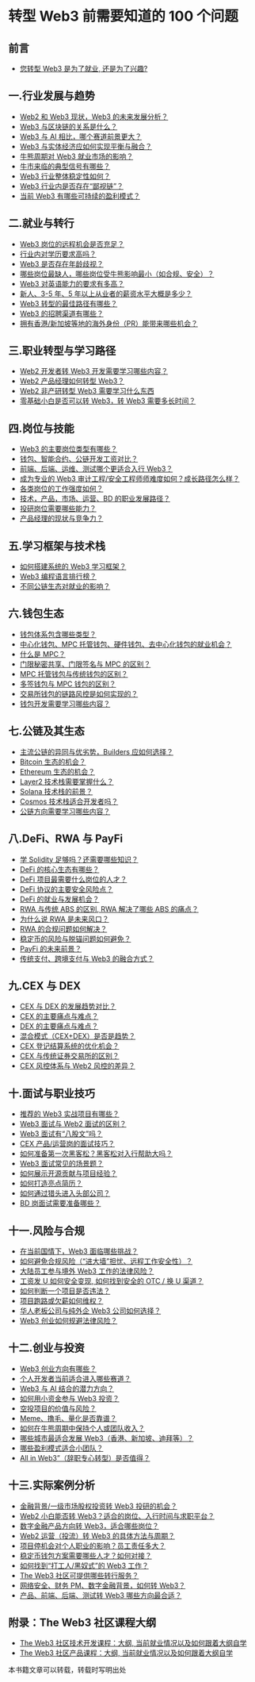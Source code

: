 # 转型 Web3 前需要知道的 100 个问题

## 前言

- [您转型 Web3 是为了就业, 还是为了兴趣?](https://github.com/the-web3-book/to-web3-100-questions/blob/main/preface/ReadMe.md)

## 一.行业发展与趋势
- [Web2 和 Web3 现状，Web3 的未来发展分析？](https://github.com/the-web3-book/to-web3-100-questions/blob/main/chapterOne/Q1.md)
- [Web3 与区块链的关系是什么？](https://github.com/the-web3-book/to-web3-100-questions/blob/main/chapterOne/Q2.md)
- [Web3 与 AI 相比，哪个赛道前景更大？](https://github.com/the-web3-book/to-web3-100-questions/blob/main/chapterOne/Q3.md)
- [Web3 与实体经济应如何实现平衡与融合？](https://github.com/the-web3-book/to-web3-100-questions/blob/main/chapterOne/Q4.md)
- [牛熊周期对 Web3 就业市场的影响？](https://github.com/the-web3-book/to-web3-100-questions/blob/main/chapterOne/Q5.md)
- [牛市来临的典型信号有哪些？](https://github.com/the-web3-book/to-web3-100-questions/blob/main/chapterOne/Q6.md)
- [Web3 行业整体稳定性如何？](https://github.com/the-web3-book/to-web3-100-questions/blob/main/chapterOne/Q7.md)
- [Web3 行业内是否存在“鄙视链”？](https://github.com/the-web3-book/to-web3-100-questions/blob/main/chapterOne/Q8.md)
- [当前 Web3 有哪些可持续的盈利模式？](https://github.com/the-web3-book/to-web3-100-questions/blob/main/chapterOne/Q9.md)

## 二.就业与转行
- [Web3 岗位的远程机会是否充足？](http://github.com/the-web3-book/to-web3-100-questions/blob/main/chapterTwo/Q10.md)
- [行业内对学历要求高吗？](https://github.com/the-web3-book/to-web3-100-questions/blob/main/chapterTwo/Q11.md)
- [Web3 是否存在年龄歧视？](https://github.com/the-web3-book/to-web3-100-questions/blob/main/chapterTwo/Q12.md)
- [哪些岗位最缺人，哪些岗位受牛熊影响最小（如合规、安全）？](https://github.com/the-web3-book/to-web3-100-questions/blob/main/chapterTwo/Q13.md)
- [Web3 对英语能力的要求有多高？](https://github.com/the-web3-book/to-web3-100-questions/blob/main/chapterTwo/Q14.md)
- [新人、3-5 年、5 年以上从业者的薪资水平大概是多少？](https://github.com/the-web3-book/to-web3-100-questions/blob/main/chapterTwo/Q15.md)
- [ Web3 转型的最佳路径有哪些？](https://github.com/the-web3-book/to-web3-100-questions/blob/main/chapterTwo/Q16.md)
- [Web3 的招聘渠道有哪些？](https://github.com/the-web3-book/to-web3-100-questions/blob/main/chapterTwo/Q17.md)
- [拥有香港/新加坡等地的海外身份（PR）能带来哪些机会？](https://github.com/the-web3-book/to-web3-100-questions/blob/main/chapterTwo/Q18.md)
    
## 三.职业转型与学习路径
- [Web2 开发者转 Web3 开发需要学习哪些内容？](https://github.com/the-web3-book/to-web3-100-questions/blob/main/ChapterThree/Q19.md)
- [Web2 产品经理如何转型 Web3？](https://github.com/the-web3-book/to-web3-100-questions/blob/main/ChapterThree/Q20.md)
- [Web2 非产研转型 Web3 需要学习什么东西](https://github.com/the-web3-book/to-web3-100-questions/blob/main/ChapterThree/Q21.md)
- [零基础小白是否可以转 Web3，转 Web3 需要多长时间？](https://github.com/the-web3-book/to-web3-100-questions/blob/main/ChapterThree/Q22.md)

## 四.岗位与技能
- [Web3 的主要岗位类型有哪些？](https://github.com/the-web3-book/to-web3-100-questions/blob/main/chapterFour/Q23.md)
- [钱包、智能合约、公链开发工资对比？](https://github.com/the-web3-book/to-web3-100-questions/blob/main/chapterFour/Q24.md)
- [前端、后端、运维、测试哪个更适合入行 Web3？](https://github.com/the-web3-book/to-web3-100-questions/blob/main/chapterFour/Q25.md)
- [成为专业的 Web3 审计工程/安全工程师师难度如何？成长路径怎么样？](https://github.com/the-web3-book/to-web3-100-questions/blob/main/chapterFour/Q26.md)
- [各类岗位的工作强度如何？](https://github.com/the-web3-book/to-web3-100-questions/blob/main/chapterFour/Q27.md)
- [技术，产品，市场、运营、BD 的职业发展路径？](https://github.com/the-web3-book/to-web3-100-questions/blob/main/chapterFour/Q28.md)
- [投研岗位需要哪些能力？](https://github.com/the-web3-book/to-web3-100-questions/blob/main/chapterFour/Q29.md)
- [产品经理的现状与竞争力？](https://github.com/the-web3-book/to-web3-100-questions/blob/main/chapterFour/Q30.md)

## 五.学习框架与技术栈
- [如何搭建系统的 Web3 学习框架？](https://github.com/the-web3-book/to-web3-100-questions/blob/main/chapterFive/Q31.md)
- [Web3 编程语言排行榜？](https://github.com/the-web3-book/to-web3-100-questions/blob/main/chapterFive/Q32.md)
- [不同公链生态对就业的影响？](https://github.com/the-web3-book/to-web3-100-questions/blob/main/chapterFive/Q33.md)

## 六.钱包生态
- [钱包体系包含哪些类型？](https://github.com/the-web3-book/to-web3-100-questions/blob/main/chapterSix/Q33.md)
- [中心化钱包、MPC 托管钱包、硬件钱包、去中心化钱包的就业机会？](https://github.com/the-web3-book/to-web3-100-questions/blob/main/chapterSix/Q34.md)
- [什么是 MPC？](https://github.com/the-web3-book/to-web3-100-questions/blob/main/chapterSix/Q35.md)
- [门限秘密共享、门限签名与 MPC 的区别？](https://github.com/the-web3-book/to-web3-100-questions/blob/main/chapterSix/Q36.md)
- [MPC 托管钱包与传统钱包的区别？](https://github.com/the-web3-book/to-web3-100-questions/blob/main/chapterSix/Q37.md)
- [多签钱包与 MPC 钱包的区别？](https://github.com/the-web3-book/to-web3-100-questions/blob/main/chapterSix/Q38.md)
- [交易所钱包的链路风控是如何实现的？](https://github.com/the-web3-book/to-web3-100-questions/blob/main/chapterSix/Q39.md)
- [钱包开发需要学习哪些内容？](https://github.com/the-web3-book/to-web3-100-questions/blob/main/chapterSix/Q40.md)

## 七.公链及其生态
- [主流公链的异同与优劣势，Builders 应如何选择？]()
- [Bitcoin 生态的机会？]()
- [Ethereum 生态的机会？]()
- [Layer2 技术栈需要掌握什么？]()
- [Solana 技术栈的前景？]()
- [Cosmos 技术栈适合开发者吗？]()
- [公链方向需要学习哪些内容？]()

## 八.DeFi、RWA 与 PayFi
- [学 Solidity 足够吗？还需要哪些知识？]()
- [DeFi 的核心生态有哪些？]()
- [DeFi 项目最需要什么岗位的人才？]()
- [DeFi 协议的主要安全风险点？]()
- [DeFi 的就业与发展机会？]()
- [RWA 与传统 ABS 的区别, RWA 解决了哪些 ABS 的痛点？]()
- [为什么说 RWA 是未来风口？]()
- [RWA 的合规问题如何解决？]()
- [稳定币的风险与脱锚问题如何避免？]()
- [PayFi 的未来前景？]()
- [传统支付、跨境支付与 Web3 的融合方式？]()

## 九.CEX 与 DEX
- [CEX 与 DEX 的发展趋势对比？]()
- [CEX 的主要痛点与难点？]()
- [DEX 的主要痛点与难点？]()
- [混合模式（CEX+DEX）是否是趋势？]()
- [CEX 登记结算系统的优化机会？]()
- [CEX 与传统证券交易所的区别？]()
- [CEX 风控体系与 Web2 风控的差异？]()

## 十.面试与职业技巧
- [推荐的 Web3 实战项目有哪些？]()
- [Web3 面试与 Web2 面试的区别？]()
- [Web3 面试有“八股文”吗？]()
- [CEX 产品/运营岗的面试技巧？]()
- [如何准备第一次黑客松？黑客松对入行帮助大吗？]()
- [Web3 面试常见的场景题？]()
- [如何展示开源贡献与项目经验？]()
- [如何打造亮点简历？]()
- [如何通过猎头进入头部公司？]()
- [BD 岗面试需要准备哪些？]()

## 十一.风险与合规
- [在当前国情下，Web3 面临哪些挑战？]()
- [如何避免合规风险（“进大墙”担忧、远程工作安全性）？]()
- [大陆员工参与境外 Web3 工作的法律风险？]()
- [工资发 U 如何安全变现, 如何找到安全的 OTC / 换 U 渠道？]()
- [如何判断一个项目是否违法？]()
- [项目跑路或欠薪如何维权？]()
- [华人老板公司与纯外企 Web3 公司如何选择？]()
- [Web3 创业如何规避法律风险？]()

## 十二.创业与投资
- [Web3 创业方向有哪些？]()
- [个人开发者当前适合进入哪些赛道？]()
- [Web3 与 AI 结合的潜力方向？]()
- [如何用小资金参与 Web3 投资？]()
- [空投项目的价值与风险？]()
- [Meme、撸毛、量化是否靠谱？]()
- [如何在牛熊周期中保持个人或团队收入？]()
- [哪些城市最适合发展 Web3（香港、新加坡、迪拜等）？]()
- [哪些盈利模式适合小团队？]()
- [All in Web3”（辞职专心转型）是否值得？]()

## 十三.实际案例分析
- [金融背景/一级市场股权投资转 Web3 投研的机会？]()
- [Web2 小白能否转 Web3？适合的岗位、入行时间与求职平台？]()
- [数字金融产品方向转 Web3，适合哪些岗位？]()
- [Web2 运营（投流）转 Web3 的具体方法与周期？]()
- [项目停机会对个人职业的影响？员工责任多大？]()
- [稳定币钱包方案需要哪些人才？如何对接？]()
- [如何找到“打工人/黑奴式”的 Web3 工作？]()
- [The Web3 社区可提供哪些转行服务？]()
- [网络安全、财务 PM、数字金融背景，如何转 Web3？]()
- [产品、前端、后端、测试转 Web3 哪些方向最合适？]()

## 附录：The Web3 社区课程大纲
- [The Web3 社区技术开发课程：大纲, 当前就业情况以及如何跟着大纲自学]()
- [The Web3 社区产品课程：大纲, 当前就业情况以及如何跟着大纲自学]()


本书籍文章可以转载，转载时写明出处
